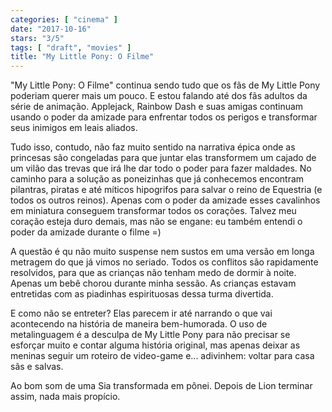```yaml
---
categories: [ "cinema" ]
date: "2017-10-16"
stars: "3/5"
tags: [ "draft", "movies" ]
title: "My Little Pony: O Filme"
---
```

"My Little Pony: O Filme" continua sendo tudo que os fãs de My Little
Pony poderiam querer mais um pouco. E estou falando até dos fãs adultos
da série de animação. Applejack, Rainbow Dash e suas amigas continuam
usando o poder da amizade para enfrentar todos os perigos e transformar
seus inimigos em leais aliados.

Tudo isso, contudo, não faz muito sentido na narrativa épica onde as
princesas são congeladas para que juntar elas transformem um cajado de um
vilão das trevas que irá lhe dar todo o poder para fazer maldades. No
caminho para a solução as poneizinhas que já conhecemos encontram
pilantras, piratas e até míticos hipogrifos para salvar o reino de
Equestria (e todos os outros reinos). Apenas com o poder da amizade esses
cavalinhos em miniatura conseguem transformar todos os corações. Talvez
meu coração esteja duro demais, mas não se engane: eu também entendi
o poder da amizade durante o filme =)

A questão é qu não muito suspense nem sustos em uma versão em
longa metragem do que já vimos no seriado. Todos os conflitos são
rapidamente resolvidos, para que as crianças não tenham medo de dormir
à noite. Apenas um bebê chorou durante minha sessão. As crianças
estavam entretidas com as piadinhas espirituosas dessa turma divertida.

E como não se entreter? Elas parecem ir até narrando o que vai
acontecendo na história de maneira bem-humorada. O uso de metalinguagem
é a desculpa de My Little Pony para não precisar se esforçar muito
e contar alguma história original, mas apenas deixar as meninas seguir
um roteiro de video-game e... adivinhem: voltar para casa sãs e salvas.

Ao bom som de uma Sia transformada em pônei. Depois de Lion terminar
assim, nada mais propício.

